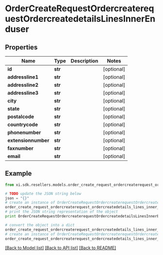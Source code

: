 # OrderCreateRequestOrdercreaterequestOrdercreatedetailsLinesInnerEnduser


## Properties

Name | Type | Description | Notes
------------ | ------------- | ------------- | -------------
**id** | **str** |  | [optional] 
**addressline1** | **str** |  | [optional] 
**addressline2** | **str** |  | [optional] 
**addressline3** | **str** |  | [optional] 
**city** | **str** |  | [optional] 
**state** | **str** |  | [optional] 
**postalcode** | **str** |  | [optional] 
**countrycode** | **str** |  | [optional] 
**phonenumber** | **str** |  | [optional] 
**extensionnumber** | **str** |  | [optional] 
**faxnumber** | **str** |  | [optional] 
**email** | **str** |  | [optional] 

## Example

```python
from xi.sdk.resellers.models.order_create_request_ordercreaterequest_ordercreatedetails_lines_inner_enduser import OrderCreateRequestOrdercreaterequestOrdercreatedetailsLinesInnerEnduser

# TODO update the JSON string below
json = "{}"
# create an instance of OrderCreateRequestOrdercreaterequestOrdercreatedetailsLinesInnerEnduser from a JSON string
order_create_request_ordercreaterequest_ordercreatedetails_lines_inner_enduser_instance = OrderCreateRequestOrdercreaterequestOrdercreatedetailsLinesInnerEnduser.from_json(json)
# print the JSON string representation of the object
print OrderCreateRequestOrdercreaterequestOrdercreatedetailsLinesInnerEnduser.to_json()

# convert the object into a dict
order_create_request_ordercreaterequest_ordercreatedetails_lines_inner_enduser_dict = order_create_request_ordercreaterequest_ordercreatedetails_lines_inner_enduser_instance.to_dict()
# create an instance of OrderCreateRequestOrdercreaterequestOrdercreatedetailsLinesInnerEnduser from a dict
order_create_request_ordercreaterequest_ordercreatedetails_lines_inner_enduser_form_dict = order_create_request_ordercreaterequest_ordercreatedetails_lines_inner_enduser.from_dict(order_create_request_ordercreaterequest_ordercreatedetails_lines_inner_enduser_dict)
```
[[Back to Model list]](../README.md#documentation-for-models) [[Back to API list]](../README.md#documentation-for-api-endpoints) [[Back to README]](../README.md)


